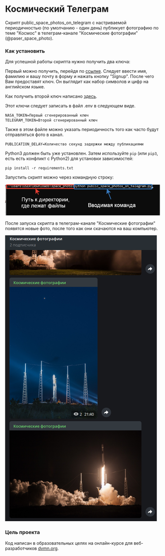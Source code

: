 # Космический Телеграм

Скрипт public_space_photos_on_telegram с настриваемой периодичностью (по умолчанию - один день) публикует 
фотографию по теме "Космос" в телеграм-канале "Космические фотографии"(@paser_space_photo).

### Как установить

Для успешной работы скрипта нужно получить два ключа:

Первый можно получить, перейдя по [ссылке](<https://api.nasa.gov/>). Следует ввести имя, фамилию и вашу почту в форму и нажать кнопку "Signup".
После чего Вам предоставят ключ. Он выглядит как набор символов и цифр на английском языке.

Как получить второй ключ написано [здесь](<https://way23.ru/регистрация-бота-в-telegram.html>).

Этот ключи следует записать в файл .env в следующем виде.

```
NASA_TOKEN=Первый сгенерированный ключ
TELEGRAM_TOKEN=Второй сгенерированный ключ
```

Также в этом файле можно указать периодичность того как часто будут отправляться фото в канал.

```
PUBLICATION_DELAY=Количество секунд задержки между публикациями
```

Python3 должен быть уже установлен. 
Затем используйте `pip` (или `pip3`, есть есть конфликт с Python2) для установки зависимостей:
```
pip install -r requirements.txt
```

Запустить скрипт можно через командную строку:

![Пример запуска скрипта](run_example.png)

После запуска скрипта в телеграм-канале "Космические фотографии" появятся новые фото, после того как они скачаются на ваш компьютер.

![Пример работы скрипта](example.png)

### Цель проекта

Код написан в образовательных целях на онлайн-курсе для веб-разработчиков [dvmn.org](https://dvmn.org/).

